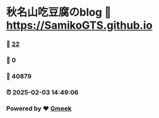 # 秋名山吃豆腐のblog :link: https://SamikoGTS.github.io 
### :page_facing_up: [22](https://SamikoGTS.github.io/tag.html) 
### :speech_balloon: 0 
### :hibiscus: 40879 
### :alarm_clock: 2025-02-03 14:49:06 
### Powered by :heart: [Gmeek](https://github.com/Meekdai/Gmeek)
